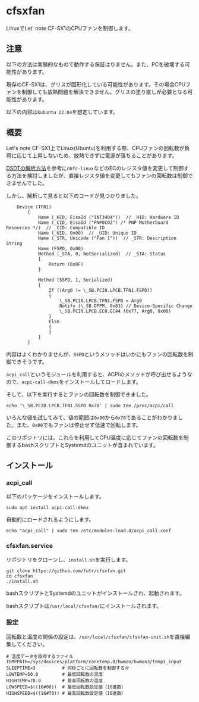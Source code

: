 # cfsxfan
LinuxでLet' note CF-SX1のCPUファンを制御します。

## 注意
以下の方法は実験的なもので動作する保証はりません。また、PCを破壊する可能性があります。

現存のCF-SX1は、グリスが固形化している可能性があります。その場合CPUファンを制御しても放熱問題を解決できません。グリスの塗り直しが必要となる可能性があります。

以下の内容は`kubuntu 22.04`を想定しています。

## 概要
Let's note CF-SX1上でLinux(Ubuntu)を利用する際、CPUファンの回転数が負荷に応じて上昇しないため、放熱できずに電源が落ちることがあります。

[DSDTの解析方法](https://github.com/hirschmann/nbfc/wiki/Analyze-your-notebook%27s-DSDT)を参考に`nbfc-linux`などのECのレジスタ値を変更して制御する方法を検討しましたが、直接レジスタ値を変更してもファンの回転数は制御できませんでした。

しかし、解析して見ると以下のコードが見つかりました。
```
    Device (TFN1)
        {
            Name (_HID, EisaId ("INT3404"))  // _HID: Hardware ID
            Name (_CID, EisaId ("PNP0C02") /* PNP Motherboard Resources */)  // _CID: Compatible ID
            Name (_UID, 0x00)  // _UID: Unique ID
            Name (_STR, Unicode ("Fan 1"))  // _STR: Description String
            Name (FSPD, 0x00)
            Method (_STA, 0, NotSerialized)  // _STA: Status
            {
                Return (0x0F)
            }

            Method (SSPD, 1, Serialized)
            {
                If ((Arg0 != \_SB.PCI0.LPCB.TFN1.FSPD))
                {
                    \_SB.PCI0.LPCB.TFN1.FSPD = Arg0
                    Notify (\_SB.DPPM, 0x83) // Device-Specific Change
                    \_SB.PCI0.LPCB.EC0.EC44 (0x77, Arg0, 0x00)
                }
                Else
                {
                }
            }
        }
```
内容はよくわかりませんが、`SSPD`というメソッドはいかにもファンの回転数を制御できそうです。

`acpi_call`というモジュールを利用すると、ACPIのメソッドが呼び出せるようなので、`acpi-call-dkms`をインストールしてロードします。

そして、以下を実行するとファンの回転数を制御できました。
```
echo '\_SB.PCI0.LPCB.TFN1.SSPD 0x70' | sudo tee /proc/acpi/call
```

いろんな値を試してみて、値の範囲は`0x00`から`0x70`であることがわかりました。また、`0x00`でもファンは停止せず低速で回転します。

このリポジトリには、これらを利用してCPU温度に応じてファンの回転数を制御するbashスクリプトとSystemdのユニットが含まれています。

## インストール
### acpi_call
以下のパッケージをインストールします。
```
sudo apt install acpi-call-dkms
```
自動的にロードされるようにします。
```
echo "acpi_call" | sudo tee /etc/modules-load.d/acpi_call.conf
```
### cfsxfan.service
リポジトリをクローンし、`install.sh`を実行します。
```
git clone https://github.com/futr/cfsxfan.git
cd cfsxfan
./install.sh
```
bashスクリプトとSystemdのユニットがインストールされ、起動されます。

bashスクリプトは`/usr/local/cfsxfan/`にインストールされます。
### 設定
回転数と温度の関係の設定は、`/usr/local/cfsxfan/cfsxfan-unit.sh`を直接編集してください。
```
# 温度データを取得するファイル
TEMPPATH=/sys/devices/platform/coretemp.0/hwmon/hwmon3/temp1_input
SLEEPTIME=3          # 何秒ごとに回転数を制御するか
LOWTEMP=50.0         # 最低回転数の温度
HIGHTEMP=70.0        # 最高回転数の温度
LOWSPEED=$((16#00))  # 最低回転数設定値（16進数）
HIGHSPEED=$((16#70)) # 最高回転数設定値（16進数）
```
